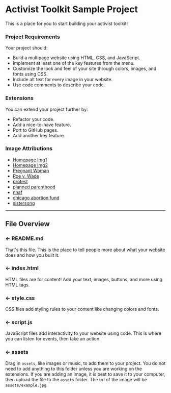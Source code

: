 # Activist Toolkit Sample Project

This is a place for you to start building your activist toolkit!


### Project Requirements
Your project should:
- Build a multipage website using HTML, CSS, and JavaScript.
- Implement at least one of the key features from the menu. 
- Customize the look and feel of your site through colors, images, and fonts using CSS.
- Include alt text for every image in your website.
- Use code comments to describe your code.


### Extensions
You can extend your project further by:
- Refactor your code.
- Add a nice-to-have feature.
- Port to GitHub pages.
- Add another key feature.


### Image Attributions
- [Homepage Img1](https://www.statnews.com/wp-content/uploads/2022/06/AbortionResearch_Illustration_MollyFerguson_062022-1600x900.jpg)
- [Homepage Img2](https://hips.hearstapps.com/hmg-prod.s3.amazonaws.com/images/gettyimages-1145994854.jpg)
- [Pregnant Woman](https://thedailycougar.com/wp-content/uploads/2021/12/Print_Opinion_Hypocrisy-of-Being-Pro-Life_Juana-Garcia.png)
- [Roe v. Wade](https://i.ytimg.com/vi/9HZj8Qp4p2A/maxresdefault.jpg)
- [protest](https://wisconsinpublictv.s3.us-east-2.amazonaws.com/wp-content/uploads/2022/05/abortion-scotus-leak-madison-protest-may3-1536x864.jpg)
- [planned parenthood](https://hudsonvalleypress.com/wp-content/uploads/2019/04/planned-parenthood-logo.jpg)
- [nnaf](https://cdn.shopify.com/s/files/1/1954/7153/files/NNAF-logo-purple_transparent_244f8328-8ffa-445d-9c47-dd0d18ed8e17_1000x.png?v=1638905912)
- [chicago abortion fund](https://process.filestackapi.com/resize=width:600,height:315,fit:max/quality=value:90/W46Val9SYGGXxGPJLpSQ)
- [sistersong](https://uucolumbia.net/wp-content/uploads/2018/05/Sistersong-Logo3.jpg)
---

## File Overview

### ← README.md

That's this file. This is the place to tell people more about what your website does and how you built it. 

### ← index.html

HTML files are for content! Add your text, images, buttons, and more using HTML tags.

### ← style.css

CSS files add styling rules to your content like changing colors and fonts. 

### ← script.js

JavaScript files add interactivity to your website using code. This is where you can listen for events, then take an action.

### ← assets

Drag in `assets`, like images or music, to add them to your project. You do not need to add anything to this folder unless you are working on the extensions. If you are adding an image, it is best to save it to your computer, then upload the file to the `assets` folder. The url of the image will be `assets/example.jpg`.


